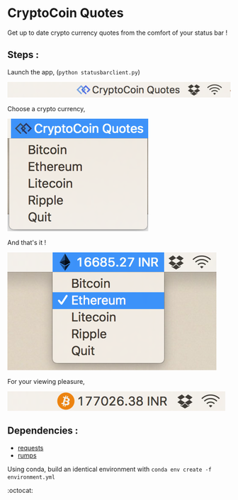 # CryptoCoin Quotes

Get up to date crypto currency quotes from the comfort of your status bar !

Steps :
------
Launch the app, (`python statusbarclient.py`)

![CryptoCoin Quotes App](screenshots/1.png)

Choose a crypto currency,

![CryptoCoin Quotes App](screenshots/2.png)

And that's it !

![CryptoCoin Quotes App](screenshots/3.png)

For your viewing pleasure,

![CryptoCoin Quotes App](screenshots/4.png)


Dependencies :
-------------
- [requests](http://docs.python-requests.org/en/master/)
- [rumps](http://rumps.readthedocs.io/en/latest/)

Using conda, build an identical environment with `conda env create -f environment.yml`


:octocat:
